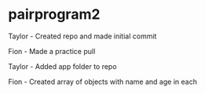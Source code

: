 # pairprogram2

Taylor - Created repo and made initial commit

Fion - Made a practice pull

Taylor - Added app folder to repo

Fion - Created array of objects with name and age in each